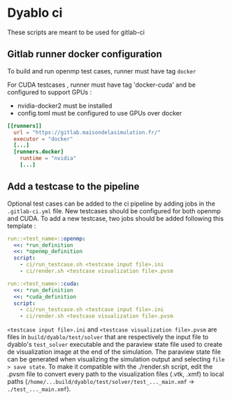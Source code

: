 # Dyablo ci

These scripts are meant to be used for gitlab-ci

## Gitlab runner docker configuration

To build and run openmp test cases, runner must have tag `docker`

For CUDA testcases , runner must have tag 'docker-cuda' and be configured to support GPUs :
* nvidia-docker2 must be installed
* config.toml must be configured to use GPUs over docker
```toml
[[runners]]
  url = "https://gitlab.maisondelasimulation.fr/"
  executor = "docker"
  [...]
  [runners.docker]
    runtime = "nvidia"
    [...]
```

## Add a testcase to the pipeline

Optional test cases can be added to the ci pipeline by adding jobs in the `.gitlab-ci.yml` file. New testcases should be configured for both openmp and CUDA. To add a new testcase, two jobs should be added following this template : 

```yml
run::<test_name>::openmp:
  <<: *run_definition
  <<: *openmp_definition
  script: 
    - ci/run_testcase.sh <testcase input file>.ini
    - ci/render.sh <testcase visualization file>.pvsm

run::<test_name>::cuda:
  <<: *run_definition
  <<: *cuda_definition
  script: 
    - ci/run_testcase.sh <testcase input file>.ini
    - ci/render.sh <testcase visualization file>.pvsm
```

`<testcase input file>.ini` and `<testcase visualization file>.pvsm` are files in `build/dyablo/test/solver` that are respectively the input file to dyablo's `test_solver` executable and the paraview state file used to create de visualization image at the end of the simulation. The paraview state file can be generated when visualizing the simulation output and selecting `file > save state`. To make it compatible with the ./render.sh script, edit the .pvsm file to convert every path to the visualization files (.vtk, .xmf) to local paths (`/home/...build/dyablo/test/solver/test_..._main.xmf` -> `./test_..._main.xmf`).
